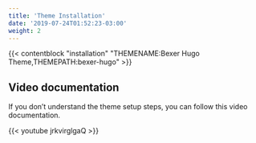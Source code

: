 ```yaml
---
title: 'Theme Installation'
date: '2019-07-24T01:52:23-03:00'
weight: 2
---
```


{{< contentblock "installation" "THEMENAME:Bexer Hugo Theme,THEMEPATH:bexer-hugo" >}}

## Video documentation

If you don’t understand the theme setup steps, you can follow this video documentation.

{{< youtube jrkvirglgaQ >}}
